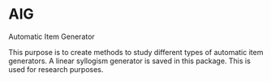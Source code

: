 # AIG
Automatic Item Generator

This purpose is to create methods to study different types of automatic item generators. 
A linear syllogism generator is saved in this package. 
This is used for research purposes. 
